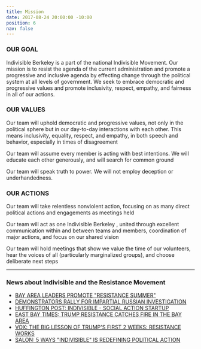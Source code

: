 ```yaml
---
title: Mission
date: 2017-08-24 20:00:00 -10:00
position: 6
nav: false
---
```


### OUR GOAL

Indivisible Berkeley is a part of the national Indivisible Movement. Our mission is to resist the agenda of the current administration and promote a progressive and inclusive agenda by effecting change through the political system at all levels of government. We seek to embrace democratic and progressive values and promote inclusivity, respect, empathy, and fairness in all of our actions.

### OUR VALUES

Our team will uphold democratic and progressive values, not only in the political sphere but in our day-to-day interactions with each other. This means inclusivity, equality, respect, and empathy, in both speech and behavior, especially in times of disagreement

Our team will assume every member is acting with best intentions. We will educate each other generously, and will search for common ground

Our team will speak truth to power. We will not employ deception or underhandedness.

### OUR ACTIONS

Our team will take relentless nonviolent action, focusing on as many direct political actions and engagements as meetings held

Our team will act as one Indivisible Berkeley , united through excellent communication within and between teams and members, coordination of major actions, and focus on our shared vision

Our team will hold meetings that show we value the time of our volunteers, hear the voices of all (particularly marginalized groups), and choose deliberate next steps

----

### News about Indivisible and the Resistance Movement

+ [BAY AREA LEADERS PROMOTE "RESISTANCE SUMMER"](http://www.nbcbayarea.com/news/local/Bay-Area-Leaders-Resistance-Summer-Oppose-President-Trump-Policies-426210611.html)
+ [DEMONSTRATORS RALLY FOR IMPARTIAL RUSSIAN INVESTIGATION](http://abc7news.com/news/demonstrators-rally-for-impartial-russia-investigation/2064480/)
+ [HUFFINGTON POST: INDIVISIBLE - SOCIAL ACTION STARTUP](http://www.huffingtonpost.com/entry/indivisible-social-action-startup_us_58c2af77e4b070e55af9edbd)
+ [EAST BAY TIMES: TRUMP RESISTANCE CATCHES FIRE IN THE BAY AREA](http://www.eastbaytimes.com/2017/02/12/not-on-our-watch-trump-resistance-catches-fire-in-bay-area/)
+ [VOX: THE BIG LESSON OF TRUMP'S FIRST 2 WEEKS: RESISTANCE WORKS](http://www.vox.com/policy-and-politics/2017/2/6/14473482/resistance-works-anti-trump-protests)
+ [SALON: 5 WAYS "INDIVISIBLE" IS REDEFINING POLITICAL ACTION](http://www.salon.com/2017/03/26/we-are-relearning-democracy-5-ways-the-anti-trump-movement-indivisible-is-redefining-political-action/)
